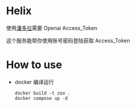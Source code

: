 # Helix

使用[潘多拉](https://github.com/pengzhile/pandora)需要 Openai Access_Token

这个服务能帮你使用账号密码登陆获取 Access_Token

# How to use

- docker 编译运行

  ```shell
  docker build -t zoo .
  docker compose up -d
  ```
